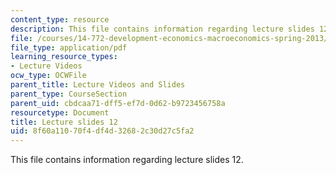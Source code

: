 ```yaml
---
content_type: resource
description: This file contains information regarding lecture slides 12.
file: /courses/14-772-development-economics-macroeconomics-spring-2013/8f60a11070f4df4d32682c30d27c5fa2_MIT14_772S13_lecture12.pdf
file_type: application/pdf
learning_resource_types:
- Lecture Videos
ocw_type: OCWFile
parent_title: Lecture Videos and Slides
parent_type: CourseSection
parent_uid: cbdcaa71-dff5-ef7d-0d62-b9723456758a
resourcetype: Document
title: Lecture slides 12
uid: 8f60a110-70f4-df4d-3268-2c30d27c5fa2
---
```

This file contains information regarding lecture slides 12.

